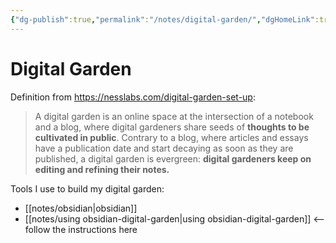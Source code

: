 ```yaml
---
{"dg-publish":true,"permalink":"/notes/digital-garden/","dgHomeLink":true,"dgPassFrontmatter":false}
---
```


# Digital Garden

Definition from <https://nesslabs.com/digital-garden-set-up>:

> A digital garden is an online space at the intersection of a notebook and a blog, where digital gardeners share seeds of **thoughts to be cultivated in public**. Contrary to a blog, where articles and essays have a publication date and start decaying as soon as they are published, a digital garden is evergreen: **digital gardeners keep on editing and refining their notes.**


Tools I use to build my digital garden:

- [[notes/obsidian|obsidian]]
- [[notes/using obsidian-digital-garden|using obsidian-digital-garden]] <-- follow the instructions here
